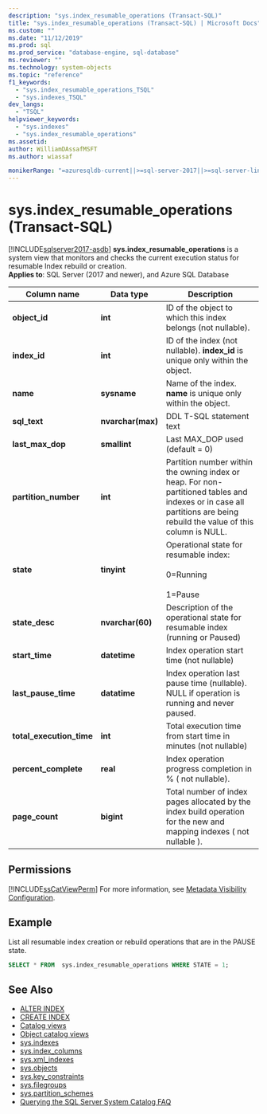 ```yaml
---
description: "sys.index_resumable_operations (Transact-SQL)"
title: "sys.index_resumable_operations (Transact-SQL) | Microsoft Docs"
ms.custom: ""
ms.date: "11/12/2019"
ms.prod: sql
ms.prod_service: "database-engine, sql-database"
ms.reviewer: ""
ms.technology: system-objects
ms.topic: "reference"
f1_keywords: 
  - "sys.index_resumable_operations_TSQL"
  - "sys.indexes_TSQL"
dev_langs: 
  - "TSQL"
helpviewer_keywords: 
  - "sys.indexes"
  - "sys.index_resumable_operations"
ms.assetid: 
author: WilliamDAssafMSFT
ms.author: wiassaf

monikerRange: "=azuresqldb-current||>=sql-server-2017||>=sql-server-linux-2017||=azuresqldb-mi-current"
---
```

# sys.index_resumable_operations (Transact-SQL)

[!INCLUDE[sqlserver2017-asdb](../../includes/applies-to-version/sqlserver2017-asdb.md)]
**sys.index_resumable_operations** is a system view that monitors and checks the current execution status for resumable Index rebuild or creation.  
**Applies to**: SQL Server (2017 and newer), and Azure SQL Database
  
|Column name|Data type|Description|  
|-----------------|---------------|-----------------|  
|**object_id**|**int**|ID of the object to which this index belongs (not nullable).|  
|**index_id**|**int**|ID of the index (not nullable). **index_id** is unique only within the object.|
|**name**|**sysname**|Name of the index. **name** is unique only within the object.|  
|**sql_text**|**nvarchar(max)**|DDL T-SQL statement text|
|**last_max_dop**|**smallint**|Last MAX_DOP used (default = 0)|
|**partition_number**|**int**|Partition number within the owning index or heap. For non-partitioned tables and indexes or in case all partitions are being rebuild the value of this column is NULL.|
|**state**|**tinyint**|Operational state for resumable index:<br /><br />0=Running<br /><br />1=Pause|
|**state_desc**|**nvarchar(60)**|Description of the operational state for resumable index (running or Paused)|  
|**start_time**|**datetime**|Index operation start time (not nullable)|
|**last_pause_time**|**datatime**| Index operation last pause time (nullable). NULL if operation is running and never paused.|
|**total_execution_time**|**int**|Total execution time from start time in minutes (not nullable)|
|**percent_complete**|**real**|Index operation progress completion in % ( not nullable).|
|**page_count**|**bigint**|Total number of index pages allocated by the index build operation for the new and mapping indexes ( not nullable ).

## Permissions

[!INCLUDE[ssCatViewPerm](../../includes/sscatviewperm-md.md)] For more information, see [Metadata Visibility Configuration](../../relational-databases/security/metadata-visibility-configuration.md).  

## Example

 List all resumable index creation or rebuild operations that are in the PAUSE state.

```sql
SELECT * FROM  sys.index_resumable_operations WHERE STATE = 1;  
```

## See Also

- [ALTER INDEX](../../t-sql/statements/alter-index-transact-sql.md)
- [CREATE INDEX](../../t-sql/statements/create-index-transact-sql.md)
- [Catalog views](catalog-views-transact-sql.md)
- [Object catalog views](object-catalog-views-transact-sql.md)
- [sys.indexes](sys-xml-indexes-transact-sql.md)
- [sys.index_columns](sys-index-columns-transact-sql.md)
- [sys.xml_indexes](sys-xml-indexes-transact-sql.md)
- [sys.objects](sys-index-columns-transact-sql.md)
- [sys.key_constraints](sys-key-constraints-transact-sql.md)
- [sys.filegroups](sys-filegroups-transact-sql.md)
- [sys.partition_schemes](sys-partition-schemes-transact-sql.md)
- [Querying the SQL Server System Catalog FAQ](querying-the-sql-server-system-catalog-faq.yml)
